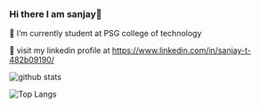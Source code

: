 ### Hi there I am sanjay👋

🔭 I’m currently student at PSG college of technology

👨‍ visit my linkedin profile at https://www.linkedin.com/in/sanjay-t-482b09190/

![github stats](https://github-readme-stats.vercel.app/api?username=sanjay-06&show_icons=true&theme=tokyonight)

![Top Langs](https://github-readme-stats.vercel.app/api/top-langs/?username=sanjay-06&layout=compact&theme=tokyonight)

